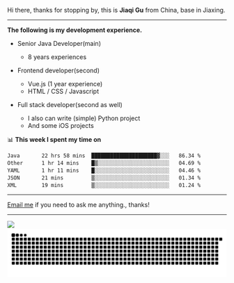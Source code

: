Hi there, thanks for stopping by, this is **Jiaqi Gu** from China, base in Jiaxing.

---

**The following is my development experience.**

- Senior Java Developer(main)
  - 8 years experiences

- Frontend developer(second)
  - Vue.js (1 year experience)
  - HTML / CSS / Javascript
  
- Full stack developer(second as well)
  - I also can write (simple) Python project
  - And some iOS projects

📊 **This week I spent my time on**
<!--START_SECTION:waka-->

```txt
Java       22 hrs 58 mins  █████████████████████▓░░░   86.34 %
Other      1 hr 14 mins    █▒░░░░░░░░░░░░░░░░░░░░░░░   04.69 %
YAML       1 hr 11 mins    █░░░░░░░░░░░░░░░░░░░░░░░░   04.46 %
JSON       21 mins         ▒░░░░░░░░░░░░░░░░░░░░░░░░   01.34 %
XML        19 mins         ▒░░░░░░░░░░░░░░░░░░░░░░░░   01.24 %
```

<!--END_SECTION:waka-->

---

[Email me](mailto:htk2klwgr@mozmail.com?subject=Hiring_from_GitHub) if you need to ask me anything., thanks!

---

![]( https://visitor-badge.glitch.me/badge?page_id=githubgujiaqi)
![]( https://github.com/droid-Q/droid-Q/raw/output/github-contribution-grid-snake.svg#gh-dark-mode-only)
